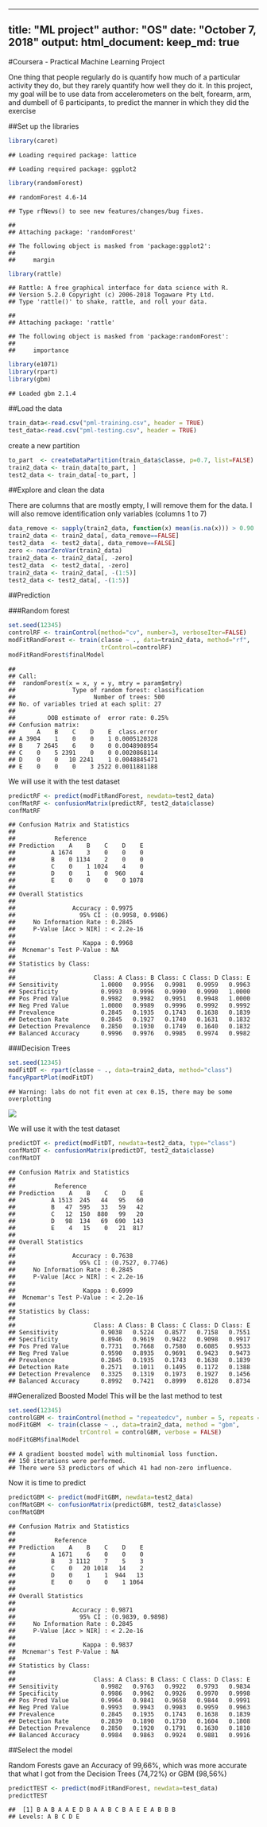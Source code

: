 
---
title: "ML project"
author: "OS"
date: "October 7, 2018"
output:
  html_document:
    keep_md: true
---
#Coursera - Practical Machine Learning Project

One thing that people regularly do is quantify how much of a particular activity they do, but they rarely quantify how well they do it. In this project, my goal will be to use data from accelerometers on the belt, forearm, arm, and dumbell of 6 participants, to predict the manner in which they did the exercise

##Set up the libraries

```r
library(caret)
```

```
## Loading required package: lattice
```

```
## Loading required package: ggplot2
```

```r
library(randomForest)
```

```
## randomForest 4.6-14
```

```
## Type rfNews() to see new features/changes/bug fixes.
```

```
## 
## Attaching package: 'randomForest'
```

```
## The following object is masked from 'package:ggplot2':
## 
##     margin
```

```r
library(rattle)
```

```
## Rattle: A free graphical interface for data science with R.
## Version 5.2.0 Copyright (c) 2006-2018 Togaware Pty Ltd.
## Type 'rattle()' to shake, rattle, and roll your data.
```

```
## 
## Attaching package: 'rattle'
```

```
## The following object is masked from 'package:randomForest':
## 
##     importance
```

```r
library(e1071) 
library(rpart)
library(gbm)
```

```
## Loaded gbm 2.1.4
```

##Load the data

```r
train_data<-read.csv("pml-training.csv", header = TRUE)
test_data<-read.csv("pml-testing.csv", header = TRUE)
```
create a new partition

```r
to_part  <- createDataPartition(train_data$classe, p=0.7, list=FALSE)
train2_data <- train_data[to_part, ]
test2_data <- train_data[-to_part, ]
```

##Explore and clean the data

There are columns that are mostly empty, I will remove them for the data. I will also remove identification only variables (columns 1 to 7)


```r
data_remove <- sapply(train2_data, function(x) mean(is.na(x))) > 0.90
train2_data <- train2_data[, data_remove==FALSE]
test2_data  <- test2_data[, data_remove==FALSE]
zero <- nearZeroVar(train2_data)
train2_data <- train2_data[, -zero]
test2_data  <- test2_data[, -zero]
train2_data <- train2_data[, -(1:5)]
test2_data <- test2_data[, -(1:5)]
```

##Prediction

###Random forest


```r
set.seed(12345)
controlRF <- trainControl(method="cv", number=3, verboseIter=FALSE)
modFitRandForest <- train(classe ~ ., data=train2_data, method="rf",
                          trControl=controlRF)
modFitRandForest$finalModel
```

```
## 
## Call:
##  randomForest(x = x, y = y, mtry = param$mtry) 
##                Type of random forest: classification
##                      Number of trees: 500
## No. of variables tried at each split: 27
## 
##         OOB estimate of  error rate: 0.25%
## Confusion matrix:
##      A    B    C    D    E  class.error
## A 3904    1    0    0    1 0.0005120328
## B    7 2645    6    0    0 0.0048908954
## C    0    5 2391    0    0 0.0020868114
## D    0    0   10 2241    1 0.0048845471
## E    0    0    0    3 2522 0.0011881188
```

We will use it with the test dataset


```r
predictRF <- predict(modFitRandForest, newdata=test2_data)
confMatRF <- confusionMatrix(predictRF, test2_data$classe)
confMatRF
```

```
## Confusion Matrix and Statistics
## 
##           Reference
## Prediction    A    B    C    D    E
##          A 1674    3    0    0    0
##          B    0 1134    2    0    0
##          C    0    1 1024    4    0
##          D    0    1    0  960    4
##          E    0    0    0    0 1078
## 
## Overall Statistics
##                                           
##                Accuracy : 0.9975          
##                  95% CI : (0.9958, 0.9986)
##     No Information Rate : 0.2845          
##     P-Value [Acc > NIR] : < 2.2e-16       
##                                           
##                   Kappa : 0.9968          
##  Mcnemar's Test P-Value : NA              
## 
## Statistics by Class:
## 
##                      Class: A Class: B Class: C Class: D Class: E
## Sensitivity            1.0000   0.9956   0.9981   0.9959   0.9963
## Specificity            0.9993   0.9996   0.9990   0.9990   1.0000
## Pos Pred Value         0.9982   0.9982   0.9951   0.9948   1.0000
## Neg Pred Value         1.0000   0.9989   0.9996   0.9992   0.9992
## Prevalence             0.2845   0.1935   0.1743   0.1638   0.1839
## Detection Rate         0.2845   0.1927   0.1740   0.1631   0.1832
## Detection Prevalence   0.2850   0.1930   0.1749   0.1640   0.1832
## Balanced Accuracy      0.9996   0.9976   0.9985   0.9974   0.9982
```

###Decision Trees

```r
set.seed(12345)
modFitDT <- rpart(classe ~ ., data=train2_data, method="class")
fancyRpartPlot(modFitDT)
```

```
## Warning: labs do not fit even at cex 0.15, there may be some overplotting
```

![](ML_PROJECT_COURSERA_files/figure-html/trees-1.png)<!-- -->

We will use it with the test dataset


```r
predictDT <- predict(modFitDT, newdata=test2_data, type="class")
confMatDT <- confusionMatrix(predictDT, test2_data$classe)
confMatDT
```

```
## Confusion Matrix and Statistics
## 
##           Reference
## Prediction    A    B    C    D    E
##          A 1513  245   44   95   60
##          B   47  595   33   59   42
##          C   12  150  880   99   20
##          D   98  134   69  690  143
##          E    4   15    0   21  817
## 
## Overall Statistics
##                                           
##                Accuracy : 0.7638          
##                  95% CI : (0.7527, 0.7746)
##     No Information Rate : 0.2845          
##     P-Value [Acc > NIR] : < 2.2e-16       
##                                           
##                   Kappa : 0.6999          
##  Mcnemar's Test P-Value : < 2.2e-16       
## 
## Statistics by Class:
## 
##                      Class: A Class: B Class: C Class: D Class: E
## Sensitivity            0.9038   0.5224   0.8577   0.7158   0.7551
## Specificity            0.8946   0.9619   0.9422   0.9098   0.9917
## Pos Pred Value         0.7731   0.7668   0.7580   0.6085   0.9533
## Neg Pred Value         0.9590   0.8935   0.9691   0.9423   0.9473
## Prevalence             0.2845   0.1935   0.1743   0.1638   0.1839
## Detection Rate         0.2571   0.1011   0.1495   0.1172   0.1388
## Detection Prevalence   0.3325   0.1319   0.1973   0.1927   0.1456
## Balanced Accuracy      0.8992   0.7421   0.8999   0.8128   0.8734
```

##Generalized Boosted Model
This will be the last method to test

```r
set.seed(12345)
controlGBM <- trainControl(method = "repeatedcv", number = 5, repeats = 1)
modFitGBM  <- train(classe ~ ., data=train2_data, method = "gbm",
                    trControl = controlGBM, verbose = FALSE)
modFitGBM$finalModel
```

```
## A gradient boosted model with multinomial loss function.
## 150 iterations were performed.
## There were 53 predictors of which 41 had non-zero influence.
```

Now it is time to predict


```r
predictGBM <- predict(modFitGBM, newdata=test2_data)
confMatGBM <- confusionMatrix(predictGBM, test2_data$classe)
confMatGBM
```

```
## Confusion Matrix and Statistics
## 
##           Reference
## Prediction    A    B    C    D    E
##          A 1671    6    0    0    0
##          B    3 1112    7    5    3
##          C    0   20 1018   14    2
##          D    0    1    1  944   13
##          E    0    0    0    1 1064
## 
## Overall Statistics
##                                           
##                Accuracy : 0.9871          
##                  95% CI : (0.9839, 0.9898)
##     No Information Rate : 0.2845          
##     P-Value [Acc > NIR] : < 2.2e-16       
##                                           
##                   Kappa : 0.9837          
##  Mcnemar's Test P-Value : NA              
## 
## Statistics by Class:
## 
##                      Class: A Class: B Class: C Class: D Class: E
## Sensitivity            0.9982   0.9763   0.9922   0.9793   0.9834
## Specificity            0.9986   0.9962   0.9926   0.9970   0.9998
## Pos Pred Value         0.9964   0.9841   0.9658   0.9844   0.9991
## Neg Pred Value         0.9993   0.9943   0.9983   0.9959   0.9963
## Prevalence             0.2845   0.1935   0.1743   0.1638   0.1839
## Detection Rate         0.2839   0.1890   0.1730   0.1604   0.1808
## Detection Prevalence   0.2850   0.1920   0.1791   0.1630   0.1810
## Balanced Accuracy      0.9984   0.9863   0.9924   0.9881   0.9916
```

##Select the model

Random Forests gave an Accuracy of  99,66%, which was more accurate that what I got from the Decision Trees (74,72%) or GBM (98,56%)


```r
predictTEST <- predict(modFitRandForest, newdata=test_data)
predictTEST
```

```
##  [1] B A B A A E D B A A B C B A E E A B B B
## Levels: A B C D E
```

